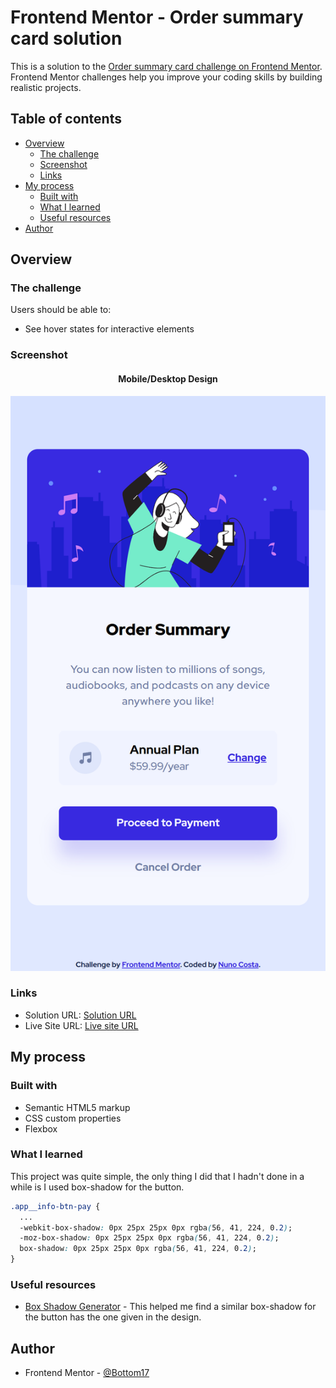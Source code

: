 # Frontend Mentor - Order summary card solution

This is a solution to the [Order summary card challenge on Frontend Mentor](https://www.frontendmentor.io/challenges/order-summary-component-QlPmajDUj). Frontend Mentor challenges help you improve your coding skills by building realistic projects.

## Table of contents

- [Overview](#overview)
  - [The challenge](#the-challenge)
  - [Screenshot](#screenshot)
  - [Links](#links)
- [My process](#my-process)
  - [Built with](#built-with)
  - [What I learned](#what-i-learned)
  - [Useful resources](#useful-resources)
- [Author](#author)

## Overview

### The challenge

Users should be able to:

- See hover states for interactive elements

### Screenshot

<h4 align="center"><strong>Mobile/Desktop Design</strong></h4>

<p align="center">
<img src="./public/design.png" alt="page design">

### Links

- Solution URL: [Solution URL](https://www.frontendmentor.io/solutions/order-summary-card-challenge-htmlcss-Xoh6VfXr99)
- Live Site URL: [Live site URL](https://order-summary-component-challenge-six.vercel.app/)

## My process

### Built with

- Semantic HTML5 markup
- CSS custom properties
- Flexbox

### What I learned

This project was quite simple, the only thing I did that I hadn't done in a while is I used box-shadow for the button.

```css
.app__info-btn-pay {
  ...
  -webkit-box-shadow: 0px 25px 25px 0px rgba(56, 41, 224, 0.2);
  -moz-box-shadow: 0px 25px 25px 0px rgba(56, 41, 224, 0.2);
  box-shadow: 0px 25px 25px 0px rgba(56, 41, 224, 0.2);
}
```

### Useful resources

- [Box Shadow Generator](https://cssgenerator.org/box-shadow-css-generator.html) - This helped me find a similar box-shadow for the button has the one given in the design.

## Author

- Frontend Mentor - [@Bottom17](https://www.frontendmentor.io/profile/Bottom17)
